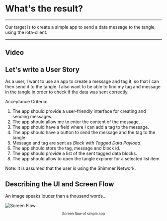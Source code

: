 # What's the result?

---

Our target is to create a simple app to send a data message to the tangle, using the iota-client.

---

## Video

## Let's write a User Story

As a user, I want to use an app to create a message and tag it, so that I can then send it to the tangle. I also want to be able to find my tag and message in the tangle in order to check if the data was sent correctly.

Acceptance Criteria:

1. The app should provide a user-friendly interface for creating and sending messages.
2. The app should allow me to enter the content of the message.
3. The app should have a field where I can add a tag to the message.
4. The app should have a button to send the message and the tag to the tangle.
5. Message and tag are sent as _Block with Tagged Data Payload_.
6. The app should store the tag, message and block id.
7. The app should provide a list of the sent tagged data blocks.
8. The app should allow to open the tangle explorer for a selected list item.

Note: It is assumed that the user is using the Shimmer Network.

## Describing the UI and Screen Flow

An image speaks louder than a thousand words...

<figure style="margin:0;"><img src="../../assets/simple-app.jpg" alt="Screen Flow"><figcaption style="font-size: 0.8em;text-align:center;"><p>Screen flow of simple app</p></figcaption></figure>
